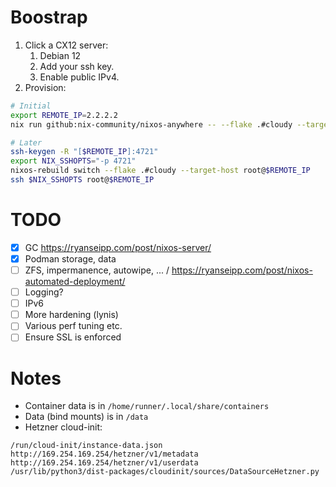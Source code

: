 # Boostrap

1. Click a CX12 server:
   1. Debian 12
   2. Add your ssh key.
   3. Enable public IPv4.
2. Provision:

```bash
# Initial
export REMOTE_IP=2.2.2.2
nix run github:nix-community/nixos-anywhere -- --flake .#cloudy --target-host root@$REMOTE_IP

# Later
ssh-keygen -R "[$REMOTE_IP]:4721"
export NIX_SSHOPTS="-p 4721"
nixos-rebuild switch --flake .#cloudy --target-host root@$REMOTE_IP
ssh $NIX_SSHOPTS root@$REMOTE_IP
```

# TODO

- [x] GC https://ryanseipp.com/post/nixos-server/
- [x] Podman storage, data
- [ ] ZFS, impermanence, autowipe, ... / https://ryanseipp.com/post/nixos-automated-deployment/
- [ ] Logging?
- [ ] IPv6
- [ ] More hardening (lynis)
- [ ] Various perf tuning etc.
- [ ] Ensure SSL is enforced

# Notes

- Container data is in `/home/runner/.local/share/containers`
- Data (bind mounts) is in `/data`
- Hetzner cloud-init:

```
/run/cloud-init/instance-data.json
http://169.254.169.254/hetzner/v1/metadata
http://169.254.169.254/hetzner/v1/userdata
/usr/lib/python3/dist-packages/cloudinit/sources/DataSourceHetzner.py
```
